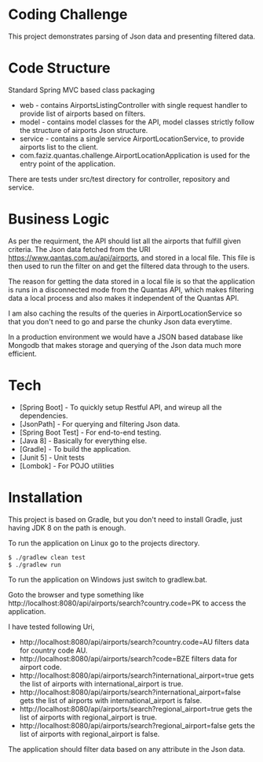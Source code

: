 # Coding Challenge
This project demonstrates parsing of Json data and presenting filtered data.

# Code Structure
Standard Spring MVC based class packaging
  - web - contains AirportsListingController with single request handler to provide list of airports based on filters.
  - model - contains model classes for the API, model classes strictly follow the structure of airports Json structure.
  - service - contains a single service AirportLocationService, to provide airports list to the client.
  - com.faziz.quantas.challenge.AirportLocationApplication is used for the entry point of the application.

There are tests under src/test directory for controller, repository and service.

# Business Logic
As per the requirment, the API should list all the airports that fulfill given criteria.
The Json data fetched from the URI https://www.qantas.com.au/api/airports, and stored in a local file. This file is then used to run the filter on and get the filtered data through to the users. 

The reason for getting the data stored in a local file is so that the application is runs in a disconnected mode from the Quantas API, which makes filtering data a local process and also makes it independent of the Quantas API.

I am also caching the results of the queries in AirportLocationService so that you don't need to go and parse the chunky Json data everytime.

In a production environment we would have a JSON based database like Mongodb that makes storage and querying of the Json data much more efficient.


# Tech

* [Spring Boot] - To quickly setup Restful API, and wireup all the dependencies.
* [JsonPath] - For querying and filtering Json data.
* [Spring Boot Test] - For end-to-end testing.
* [Java 8] - Basically for everything else.
* [Gradle] - To build the application.
* [Junit 5] - Unit tests
* [Lombok] - For POJO utilities

# Installation

This project is based on Gradle, but you don't need to install Gradle, just having JDK 8 on the path is enough.

To run the application on Linux go to the projects directory.

```sh
$ ./gradlew clean test
$ ./gradlew run
```

To run the application on Windows just switch to gradlew.bat.

Goto the browser and type something like http://localhost:8080/api/airports/search?country.code=PK to access the application.

I have tested following Uri,
  - http://localhost:8080/api/airports/search?country.code=AU filters data for country code AU.
  - http://localhost:8080/api/airports/search?code=BZE filters data for airport code.
  - http://localhost:8080/api/airports/search?international_airport=true gets the list of airports with international_airport is true.
  - http://localhost:8080/api/airports/search?international_airport=false gets the list of airports with international_airport is false.
  - http://localhost:8080/api/airports/search?regional_airport=true gets the list of airports with regional_airport is true.
  - http://localhost:8080/api/airports/search?regional_airport=false gets the list of airports with regional_airport is false.

The application should filter data based on any attribute in the Json data.


